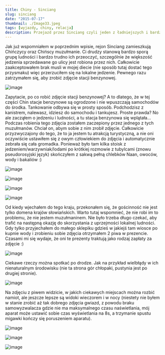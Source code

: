```yaml
---
title: Chiny - Sinciang
slug: sinciang
date: "2015-07-17"
thumbnail: ./Image33.jpeg
tags: [wyjazdy, chiny, relacja]
description: Przejazd przez Sinciang czyli jeden z ładniejszych i bardziej dzikich rejonów Chin.
---
```


Jak już wspomniałem w poprzednim wpisie, rejon Sinciang zamieszkują Chińczycy oraz Chińscy muzułmanie. Ci drudzy stanową bardzo sporą grupę ludności i bardzo trudno ich przeoczyć, szczególnie że większość jedzenia sprzedawane go ulicy jest robiona przez nich. Całkowicie zaakceptowałem brak musli w mojej diecie (nie sposób tutaj dostać tego przysmaku) więc przerzuciłem się na lokalne jedzenie. Pewnego razu zatrzymałem się, aby zrobić zdjęcie stacji benzynowej. 

![image](./Image34.jpeg)

Zapytacie, po co robić zdjęcie stacji benzynowej? A to dlatego, że w tej części Chin stacje benzynowe są ogrodzone i nie wpuszczają samochodów do środka. Tankowanie odbywa się w prosty sposób. Podchodzisz z kanistrem, nalewasz, idziesz do samochodu i tankujesz. Proste prawda? No ale zacząłem o jedzeniu i ludności, a tu stacja benzynowa się wplątała... Podczas robienia tego zdjęcia zostałem zaczepiony przez jednego z tych muzułmanów. Chciał on, abym sobie z nim zrobił zdjęcie. Całkowicie przyzwyczajony do tego, że to ja jestem tu atrakcją turystyczną, a nie oni oczywiście ustawiłem się z owym człowiekiem do zdjęcia i automatycznie zebrała się cała gromadka. Ponieważ było tam kilka stoisk z jedzeniem/warzywniak/lodami po krótkiej rozmowie z tubylcami (znowu pseudorosyjski język) skończyłem z sakwą pełną chlebków Naan, owoców, wody i bakaliów :)

![image](./Image35.jpeg)

![image](./Image36.jpeg)

![image](./Image37.jpeg)

![image](./Image000.jpg)


Od kiedy wjechałem do tego kraju, przekonałem się, że gościnność nie jest tylko domena krajów słowiańskich. Warto tutaj wspomnieć, że nie robi im to problemu, że nie jestem muzułmaninem. Nie było trzeba długo czekać, aby trafić na następną okazję do skorzystania z uprzejmości lokalnej ludności. Gdy tylko przyjechałem do małego sklepiku gdzieś w jakiejś tam wiosce po kupnie wody i zrobieniu sobie zdjęcia otrzymałem 2 piwa w prezencie. Czasami mi się wydaje, że oni te prezenty traktują jako rodzaj zapłaty za zdjęcie :)

![image](./Image003.jpg)


Ciekawe rzeczy można spotkać po drodze. Jak na przykład wielbłądy w ich nienaturalnym środowisku (nie ta strona gór chłopaki, pustynia jest po drugiej stronie).

![image](./Image001.jpg)

Na zdjęciu z piwem widzicie, w jakich ciekawych miejscach można rozbić namiot, ale jeszcze lepsze są widoki wieczorem i w nocy (niestety nie byłem w stanie zrobić aż tak dobrego zdjęcia gwiazd, z powodu braku samowyzwalacza gdzie nie ma maksymalnego czasu naświetlania, mój aparat może ustawić sobie czas wyświetlania na 8s, a trzymanie spustu migawki kończy się poruszeniem aparatu).

![image](./Image002.jpg)

![image](./Image004.jpg)

![image](./Image005.jpg)